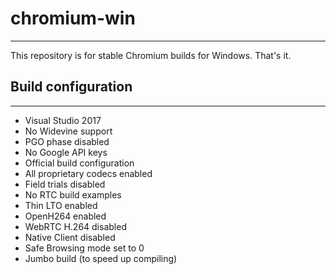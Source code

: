 # chromium-win
-------------------------------

This repository is for stable Chromium builds for Windows. That's it.

## Build configuration
-------------------------------

* Visual Studio 2017
* No Widevine support
* PGO phase disabled
* No Google API keys
* Official build configuration
* All proprietary codecs enabled
* Field trials disabled
* No RTC build examples
* Thin LTO enabled
* OpenH264 enabled
* WebRTC H.264 disabled
* Native Client disabled
* Safe Browsing mode set to 0
* Jumbo build (to speed up compiling)